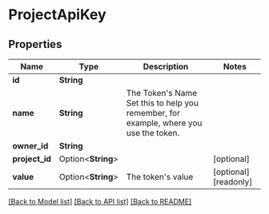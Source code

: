 # ProjectApiKey

## Properties

Name | Type | Description | Notes
------------ | ------------- | ------------- | -------------
**id** | **String** |  | 
**name** | **String** | The Token's Name  Set this to help you remember, for example, where you use the token. | 
**owner_id** | **String** |  | 
**project_id** | Option<**String**> |  | [optional]
**value** | Option<**String**> | The token's value | [optional][readonly]

[[Back to Model list]](../README.md#documentation-for-models) [[Back to API list]](../README.md#documentation-for-api-endpoints) [[Back to README]](../README.md)


